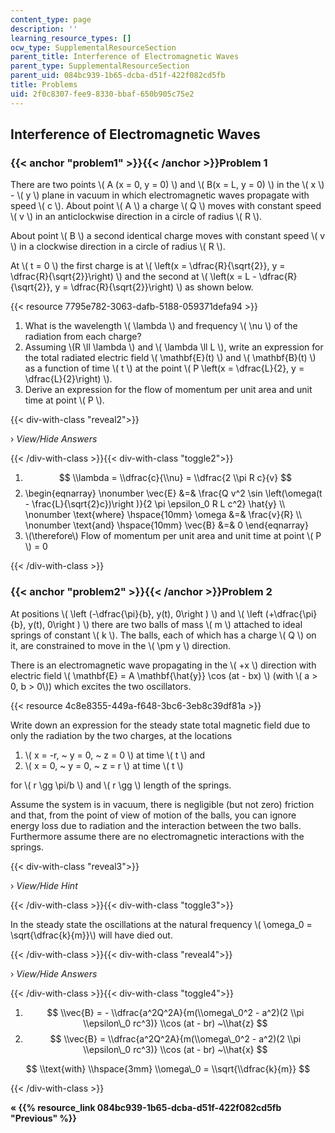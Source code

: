 ```yaml
---
content_type: page
description: ''
learning_resource_types: []
ocw_type: SupplementalResourceSection
parent_title: Interference of Electromagnetic Waves
parent_type: SupplementalResourceSection
parent_uid: 084bc939-1b65-dcba-d51f-422f082cd5fb
title: Problems
uid: 2f0c8307-fee9-8330-bbaf-650b905c75e2
---
```


Interference of Electromagnetic Waves
-------------------------------------

### {{< anchor "problem1" >}}{{< /anchor >}}Problem 1

There are two points \\( A (x = 0, y = 0) \\) and \\( B(x = L, y = 0) \\) in the \\( x \\) - \\( y \\) plane in vacuum in which electromagnetic waves propagate with speed \\( c \\). About point \\( A \\) a charge \\( Q \\) moves with constant speed \\( v \\) in an anticlockwise direction in a circle of radius \\( R \\).

About point \\( B \\) a second identical charge moves with constant speed \\( v \\) in a clockwise direction in a circle of radius \\( R \\).

At \\( t = 0 \\) the first charge is at \\( \\left(x = \\dfrac{R}{\\sqrt{2}}, y = \\dfrac{R}{\\sqrt{2}}\\right) \\) and the second at \\( \\left(x = L - \\dfrac{R}{\\sqrt{2}}, y = \\dfrac{R}{\\sqrt{2}}\\right) \\) as shown below.

{{< resource 7795e782-3063-dafb-5188-059371defa94 >}}

1.  What is the wavelength \\( \\lambda \\) and frequency \\( \\nu \\) of the radiation from each charge?
2.  Assuming \\(R \\ll \\lambda \\) and \\( \\lambda \\ll L \\), write an expression for the total radiated electric field \\( \\mathbf{E}(t) \\) and \\( \\mathbf{B}(t) \\) as a function of time \\( t \\) at the point \\( P \\left(x = \\dfrac{L}{2}, y = \\dfrac{L}{2}\\right) \\).
3.  Derive an expression for the flow of momentum per unit area and unit time at point \\( P \\).

{{< div-with-class "reveal2">}}

› _View/Hide Answers_

{{< /div-with-class >}}{{< div-with-class "toggle2">}}

1.  $$ \\lambda = \\dfrac{c}{\\nu} = \\dfrac{2 \\pi R c}{v} $$
2.  \\begin{eqnarray} \\nonumber \\vec{E} &=& \\frac{Q v^2 \\sin \\left(\\omega(t - \\frac{L}{\\sqrt{2}c})\\right )}{2 \\pi \\epsilon\_0 R L c^2} \\hat{y} \\\\ \\nonumber \\text{where} \\hspace{10mm} \\omega &=& \\frac{v}{R} \\\\ \\nonumber \\text{and} \\hspace{10mm} \\vec{B} &=& 0 \\end{eqnarray}
3.  \\(\\therefore\\) Flow of momentum per unit area and unit time at point \\( P \\) = 0

{{< /div-with-class >}}

### {{< anchor "problem2" >}}{{< /anchor >}}Problem 2

At positions \\( \\left (-\\dfrac{\\pi}{b}, y(t), 0\\right ) \\) and \\( \\left (+\\dfrac{\\pi}{b}, y(t), 0\\right ) \\) there are two balls of mass \\( m \\) attached to ideal springs of constant \\( k \\). The balls, each of which has a charge \\( Q \\) on it, are constrained to move in the \\( \\pm y \\) direction.

There is an electromagnetic wave propagating in the \\( +x \\) direction with electric field \\( \\mathbf{E} = A \\mathbf{\\hat{y}} \\cos (at - bx) \\) (with \\( a > 0, b > 0\\)) which excites the two oscillators.

{{< resource 4c8e8355-449a-f648-3bc6-3eb8c39df81a >}}

Write down an expression for the steady state total magnetic field due to only the radiation by the two charges, at the locations

1.  \\( x = -r, ~ y = 0, ~ z = 0 \\) at time \\( t \\) and
2.  \\( x = 0, ~ y = 0, ~ z = r \\) at time \\( t \\)

for \\( r \\gg \\pi/b \\) and \\( r \\gg \\) length of the springs.

Assume the system is in vacuum, there is negligible (but not zero) friction and that, from the point of view of motion of the balls, you can ignore energy loss due to radiation and the interaction between the two balls. Furthermore assume there are no electromagnetic interactions with the springs.

{{< div-with-class "reveal3">}}

› _View/Hide Hint_

{{< /div-with-class >}}{{< div-with-class "toggle3">}}

In the steady state the oscillations at the natural frequency \\( \\omega\_0 = \\sqrt{\\dfrac{k}{m}}\\) will have died out.

{{< /div-with-class >}}{{< div-with-class "reveal4">}}

› _View/Hide Answers_

{{< /div-with-class >}}{{< div-with-class "toggle4">}}

1.  $$ \\vec{B} = - \\dfrac{a^2Q^2A}{m(\\omega\_0^2 - a^2)(2 \\pi \\epsilon\_0 rc^3)} \\cos (at - br) ~\\hat{z} $$
2.  $$ \\vec{B} = \\dfrac{a^2Q^2A}{m(\\omega\_0^2 - a^2)(2 \\pi \\epsilon\_0 rc^3)} \\cos (at - br) ~\\hat{x} $$

$$ \\text{with} \\hspace{3mm} \\omega\_0 = \\sqrt{\\dfrac{k}{m}} $$

{{< /div-with-class >}}

**« {{% resource_link 084bc939-1b65-dcba-d51f-422f082cd5fb "Previous" %}}**